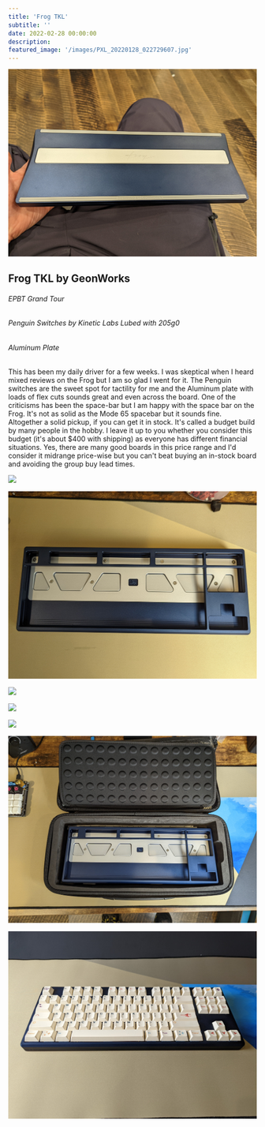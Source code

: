 ```yaml
---
title: 'Frog TKL'
subtitle: '' 
date: 2022-02-28 00:00:00
description: 
featured_image: '/images/PXL_20220128_022729607.jpg'
---
```


![](/images/PXL_20220122_235931087.jpg)

## Frog TKL by GeonWorks
###### EPBT Grand Tour
###### Penguin Switches by Kinetic Labs Lubed with 205g0
###### Aluminum Plate

This has been my daily driver for a few weeks. I was skeptical when I heard mixed reviews on the Frog but I am so glad I went for it. The Penguin switches are the sweet spot for tactility for me and the Aluminum plate with loads of flex cuts sounds great and even across the board. One of the criticisms has been the space-bar but I am happy with the space bar on the Frog. It's not as solid as the Mode 65 spacebar but it sounds fine. Altogether a solid pickup, if you can get it in stock. It's called a budget build by many people in the hobby. I leave it up to you whether you consider this budget (it's about $400 with shipping) as everyone has different financial situations. Yes, there are many good boards in this price range and I'd consider it midrange price-wise but you can't beat buying an in-stock board and avoiding the group buy lead times. 

![](/images/frog-internals/PXL_20220221_225406024.jpg)

![](/images/frog-internals/PXL_20220221_225149969.jpg)

![](/images/frog-internals/PXL_20220221_225406024.jpg)

![](/images/frog-internals/PXL_20220221_232101349.jpg)

![](/images/frog-internals/PXL_20220221_225806262.jpg)

![](/images/frog-internals/PXL_20220221_225734966.jpg)

![](/images/PXL_20220128_022719633.jpg)